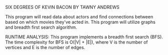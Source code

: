 SIX DEGREES OF KEVIN BACON BY TAWNY ANDREWS

This program will read data about actors and find connections between based on which movies they've acted in. This program will utilize graphs and breadth first search algorithm.

RUNTIME ANALYSIS:
This program implements a breadth first search (BFS). The time complexity for BFS is O(|V| + |E|), where V is the number of vertices and E is the number of edges.

